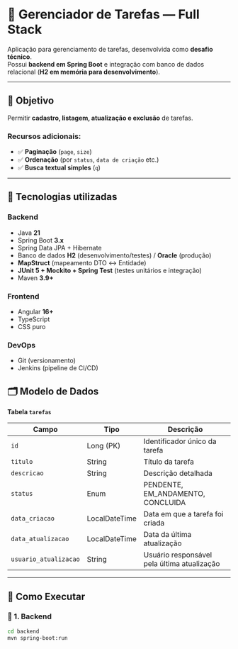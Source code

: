 # 📘 Gerenciador de Tarefas — Full Stack

Aplicação para gerenciamento de tarefas, desenvolvida como **desafio técnico**.  
Possui **backend em Spring Boot** e integração com banco de dados relacional (**H2 em memória para desenvolvimento**).

---

## 🎯 Objetivo
Permitir **cadastro, listagem, atualização e exclusão** de tarefas.  

### Recursos adicionais:
- ✅ **Paginação** (`page`, `size`)  
- ✅ **Ordenação** (por `status`, `data de criação` etc.)  
- ✅ **Busca textual simples** (`q`)  

---

## 🔧 Tecnologias utilizadas

### **Backend**
- Java **21**
- Spring Boot **3.x**
- Spring Data JPA + Hibernate
- Banco de dados **H2** (desenvolvimento/testes) / **Oracle** (produção)
- **MapStruct** (mapeamento DTO ↔ Entidade)
- **JUnit 5 + Mockito + Spring Test** (testes unitários e integração)
- Maven **3.9+**

### **Frontend**
- Angular **16+**
- TypeScript
- CSS puro

### **DevOps**
- Git (versionamento)
- Jenkins (pipeline de CI/CD)


## 🗂 Modelo de Dados

**Tabela `tarefas`**

| Campo               | Tipo              | Descrição                                    |
|----------------------|------------------|----------------------------------------------|
| `id`                | Long (PK)        | Identificador único da tarefa                 |
| `titulo`            | String           | Título da tarefa                              |
| `descricao`         | String           | Descrição detalhada                           |
| `status`            | Enum             | PENDENTE, EM_ANDAMENTO, CONCLUIDA             |
| `data_criacao`      | LocalDateTime    | Data em que a tarefa foi criada               |
| `data_atualizacao`  | LocalDateTime    | Data da última atualização                    |
| `usuario_atualizacao` | String         | Usuário responsável pela última atualização   |

---

## 🚀 Como Executar

### 🔹 1. Backend
```bash
cd backend
mvn spring-boot:run



